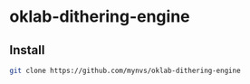 # oklab-dithering-engine

## Install

```sh
git clone https://github.com/mynvs/oklab-dithering-engine
```

